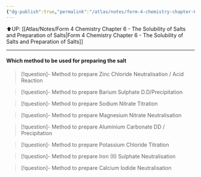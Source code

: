 ```yaml
---
{"dg-publish":true,"permalink":"/atlas/notes/form-4-chemistry-chapter-6-the-preparation-of-salts-exercise/","noteIcon":""}
---
```


⬆️UP: [[Atlas/Notes/Form 4 Chemistry Chapter 6 - The Solubility of Salts and Preparation of Salts\|Form 4 Chemistry Chapter 6 - The Solubility of Salts and Preparation of Salts]]

---

#### Which method to be used for preparing the salt

> [!question]- Method to prepare Zinc Chloride
> Neutralisation / Acid Reaction

> [!question]- Method to prepare Barium Sulphate
> D.D/Precipitation

> [!question]- Method to prepare Sodium Nitrate
> Titration

> [!question]- Method to prepare Magnesium Nitrate
> Neutralisation

> [!question]- Method to prepare Aluminium Carbonate
> DD / Precipitation

> [!question]- Method to prepare Potassium Chloride
> Titration

> [!question]- Method to prepare Iron (II) Sulphate
> Neutralisation

> [!question]- Method to prepare Calcium Iodide
> Neutralisation